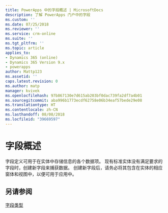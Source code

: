 ```yaml
---
title: PowerApps 中的字段概述 | MicrosoftDocs
description: 了解 PowerApps 门户中的字段
ms.custom: ''
ms.date: 07/25/2018
ms.reviewer: ''
ms.service: crm-online
ms.suite: ''
ms.tgt_pltfrm: ''
ms.topic: article
applies_to:
- Dynamics 365 (online)
- Dynamics 365 Version 9.x
- powerapps
author: Mattp123
ms.assetid: ''
caps.latest.revision: 0
ms.author: matp
manager: kvivek
ms.openlocfilehash: 97b867130e7d615ab203bf0dac739fa2df7a4b01
ms.sourcegitcommit: aba996b1773ecdf62758e06b34eaf57bede29e08
ms.translationtype: HT
ms.contentlocale: zh-CN
ms.lasthandoff: 08/08/2018
ms.locfileid: "39669597"
---
```

# <a name="fields-overview"></a>字段概述

字段定义可用于在实体中存储信息的各个数据项。 现有标准实体没有满足要求的字段时，创建新字段来捕获数据。 创建新字段后，请务必将其包含在实体的相应窗体和视图中，以便可用于应用中。

## <a name="see-also"></a>另请参阅
[字段类型](types-of-fields.md)